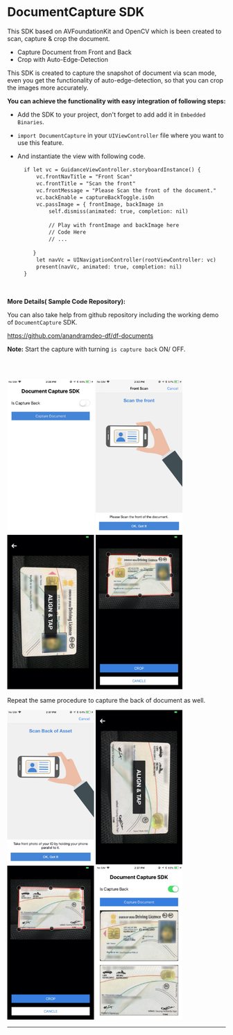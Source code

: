 # DocumentCapture SDK

This SDK based on AVFoundationKit and OpenCV which is been created to scan, capture & crop the document.

- Capture Document from Front and Back
- Crop with Auto-Edge-Detection

This SDK is created to capture the snapshot of document via scan mode, even you get the functionality of auto-edge-detection, so that you can crop the images more accurately.


<b>You can achieve the functionality with easy integration of following steps:</b>

- Add the SDK to your project, don't forget to add add it in `Embedded Binaries`.

- `import DocumentCapture` in your `UIViewController` file where you want to use this feature.

- And instantiate the view with following code.

        if let vc = GuidanceViewController.storyboardInstance() {
            vc.frontNavTitle = "Front Scan"
            vc.frontTitle = "Scan the front"
            vc.frontMessage = "Please Scan the front of the document."
            vc.backEnable = captureBackToggle.isOn
            vc.passImage = { frontImage, backImage in
                self.dismiss(animated: true, completion: nil)

                // Play with frontImage and backImage here
                // Code Here
                // ...
                
           }
            let navVc = UINavigationController(rootViewController: vc)
            present(navVc, animated: true, completion: nil)
        }
<br>
<br>
<b>More Details( Sample Code Repository):</b>

You can also take help from github repository including the working demo of `DocumentCapture` SDK.

https://github.com/anandramdeo-df/df-documents

<b>Note:</b> Start the capture with turning `is capture back` ON/ OFF.

<br>
<br>
<p align="left">
<img src="images/document-capture/start_page.jpg" width="200"/>
<img src="images/document-capture/user_guide_front.jpg" width="200"/>
<img src="images/document-capture/click_front.jpg" width="200"/>
<img src="images/document-capture/crop_front.jpg" width="200"/> <br>
  
Repeat the same procedure to capture the back of document as well.
  
<p align="left">
<img src="images/document-capture/user_guide_back.jpg" width="200"/>
<img src="images/document-capture/click_back.jpg" width="200"/>
<img src="images/document-capture/crop_back.jpg" width="200"/>
<img src="images/document-capture/captured_image.jpg" width="200"/>

---
